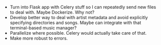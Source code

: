 * Turn into Flask app with Celery stuff so I can repeatedly send new files to deal with. Maybe Dockerize. Why not?
* Develop better way to deal with artist metadata and avoid explicitly specifying directories and songs. Maybe can integrate with that terminal-based music manager?
* Parallelize where possible. Celery would actually take care of that.
* Make more robust to errors.
